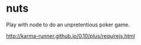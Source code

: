 nuts
====

Play with node to do an unpretentious poker game.


http://karma-runner.github.io/0.10/plus/requirejs.html